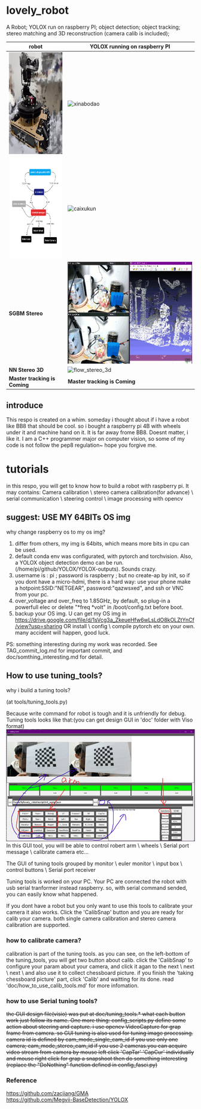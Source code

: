 # lovely_robot

A Robot; YOLOX run on raspberry PI; object detection; object tracking; stereo matching and 3D reconstruction (camera calib is included); 


| robot  | YOLOX running on raspberry PI  |
| ----  | ---- |
| <img src="./pic_img/my_robot.jpg" width = "200" height = "272" alt="my_robot" title="my_robot" /> |  <img src="./pic_img/yolox_s_xinbaodao_hd.gif" width = "484" height = "272" alt="xinabodao" title="xinabodao" />  |
| <img src="./pic_img/system_design.png" width = "200" height = "272" alt="doc_design" title="doc_design" /> |  <img src="./pic_img/caixukun.gif" width = "484" height = "272" alt="caixukun" title="caixukun" />  |
| **SGBM Stereo** | <img src="./pic_img/sgbm_stereo.gif" width = "484" height = "272" alt="sgbm_stereo_3d" title="sgbm_stereo_3d" /> |
| **NN Stereo 3D** | <img src="./pic_img/flow_stereo.gif" width = "484" height = "272" alt="flow_stereo_3d" title="flow_stereo_3d" /> |
| **Master tracking  is Coming** | **Master tracking is Coming** |


## introduce
This respo is created on a whim. someday i thought about if i have a robot like BB8 that should be cool.
so i bought a raspberry pi 4B with wheels under it and machine hand on it. It is far away frome BB8. Doesnt matter, i like it.
I am a C++ programmer major on computer vision, so some of my code is not follow the pep8 regulation~ hope you forgive me.
# tutorials
in this respo, you will get to know how to build a robot with raspberry pi. It may contains: Camera calibration \ stereo camera calibration(for advance) \ serial communication \ steering control \ image processing with opencv

## suggest: USE MY 64BITs OS img
why change raspberry os to my os img?
1) differ from others, my img is 64bits, which means more bits in cpu can be used.
2) default conda env was configurated, with pytorch and torchvision. Also, a YOLOX object detection demo can be run.(/home/pi/github/YOLOX/YOLOX-outputs). Sounds crazy.
3) username is : pi ; password is raspberry ; but no create-ap by init, so if you dont have a micro-hdmi, there is a hard way: use your phone make a hotpoint:SSID:"NETGEAR", password:"qazwsxed", and ssh or VNC from your pc.
4) over_voltage and over_freq to 1.85GHz, by default, so plug-in a powerfull elec or delete "*freq *volt" in /boot/config.txt before boot.
5) backup your OS img.
U can get my OS img in https://drive.google.com/file/d/1sVcg3a_ZkeueHfw6wLsLdO8kOLZtYnCf/view?usp=sharing
OR install \ config \ compile pytorch etc on your own. many accident will happen, good luck.

PS: something interesting during my work was recorded. See TAG_commit_log.md for important commit, and doc/somthing_interesting.md for detail.

## How to use tuning_tools?
why i build a tuning tools?

(at tools/tuning_tools.py)

Because write command for robot is tough and it is unfriendly for debug. Tuning tools looks like that:(you can get design GUI in 'doc' folder with Viso format)
![basic_gui](./pic_img/tuning_tools.png)
In this GUI tool, you will be able to control robert arm \ wheels \ Serial port message \ calibrate camera etc...

The GUI of tuning tools grouped by monitor \ euler monitor \ input box \ control buttons \ Serial port receiver

Tuning tools is worked on your PC. Your PC are connected the robot with usb serial tranformer instead raspberry. so, with serial command sended, you can easily know what happened.

If you dont have a robot but you only want to use this tools to calibrate your camera it also works. Click the 'CalibSnap' button and you are ready for calib your camera. both single camera calibration and stereo camera calibration are supported.

### how to calibrate camera?
calibration is part of the tuning tools. as you can see, on the left-bottom of the tuning_tools, you will get two button about calib. click the 'CalibSnap' to configure your param about your camera, and click it agan to the next \ next \ next \ and also use it to collect chessboard picture. if you finish the 'taking chessboard picture' part, click 'Calib' and waitting for its done. read 'doc/how_to_use_calib_tools.md' for more infomation.

### how to use Serial tuning tools?
~~the GUI design file(visio) was put at doc/tuning_tools.* what each button work just follow its name. One more thing: config_scripts.py define some action about steering and capture. i use opencv VideoCapture for grap frame from camera. so GUI tuning is also used for tuning image processing. camera id is defined by cam_mode_single_cam_id if you use only one camera; cam_mode_stereo_cam_id if you use 2 cameras.you can acquire video stream from camera by mouse left click 'CapTar' 'CapCur' individually and mouse right click for grap a snapshoot then do something interesting (replace the "DoNothing" function defined in config_fasci.py)~~

### Reference
https://github.com/zacjiang/GMA  
https://github.com/Megvii-BaseDetection/YOLOX  